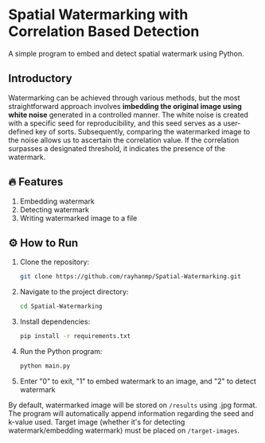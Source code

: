 # Spatial Watermarking with Correlation Based Detection

A simple program to embed and detect spatial watermark using Python.

## Introductory
Watermarking can be achieved through various methods, but the most straightforward approach involves **imbedding the original image using white noise** generated in a controlled manner. The white noise is created with a specific seed for reproducibility, and this seed serves as a user-defined key of sorts. Subsequently, comparing the watermarked image to the noise allows us to ascertain the correlation value. If the correlation surpasses a designated threshold, it indicates the presence of the watermark.

## 🔥 Features
1. Embedding watermark
2. Detecting watermark
3. Writing watermarked image to a file

## ⚙ How to Run
1. Clone the repository:

    ```bash
    git clone https://github.com/rayhanmp/Spatial-Watermarking.git
    ```

2. Navigate to the project directory:

    ```bash
    cd Spatial-Watermarking
    ```

3. Install dependencies:

    ```bash
    pip install -r requirements.txt
    ```

4. Run the Python program:

    ```bash
    python main.py
    ```

5. Enter "0" to exit, "1" to embed watermark to an image, and "2" to detect watermark


By default, watermarked image will be stored on `/results` using .jpg format. The program will automatically append information regarding the seed and k-value used.
Target image (whether it's for detecting watermark/embedding watermark) must be placed on `/target-images`.
